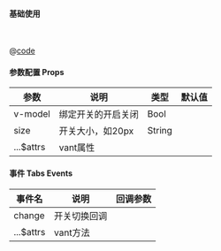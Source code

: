 #### 基础使用


<br />

<common-code-format>
  <template #source>
    <APP-ndSwitch-ndSwitch></APP-ndSwitch-ndSwitch>
  </template>

  @[code](../.vuepress/components/APP/ndSwitch/ndSwitch.vue)

</common-code-format>


#### 参数配置 Props

| 参数                    | 说明                       | 类型        | 默认值                                        |
| -------------------     | ------------------------  | ----------- | --------------------------------------------- |
| v-model          | 绑定开关的开启关闭 |  Bool  |           |
| size          | 开关大小，如20px |  String  |           |
| ...$attrs          | vant属性 |  |             |



#### 事件 Tabs Events

| 事件名     | 说明                                     | 回调参数            |
| ---------- | ---------------------------------------- | ------------------- |
| change      | 开关切换回调 |  |
| ...$attrs      | vant方法 |  |




















